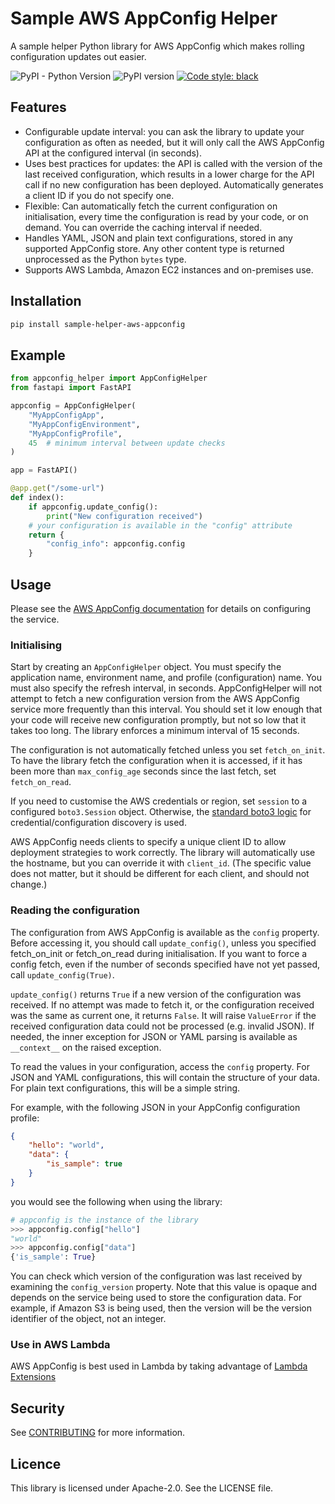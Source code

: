 # Sample AWS AppConfig Helper

A sample helper Python library for AWS AppConfig which makes rolling configuration updates out easier.

![PyPI - Python Version](https://img.shields.io/pypi/pyversions/sample-helper-aws-appconfig) ![PyPI version](https://badge.fury.io/py/sample-helper-aws-appconfig.svg) [![Code style: black](https://img.shields.io/badge/code%20style-black-000000.svg)](https://github.com/psf/black)

## Features

* Configurable update interval: you can ask the library to update your configuration as often as needed, but it will only call the AWS AppConfig API at the configured interval (in seconds).
* Uses best practices for updates: the API is called with the version of the last received configuration, which results in a lower charge for the API call if no new configuration has been deployed. Automatically generates a client ID if you do not specify one.
* Flexible: Can automatically fetch the current configuration on initialisation, every time the configuration is read by your code, or on demand. You can override the caching interval if needed.
* Handles YAML, JSON and plain text configurations, stored in any supported AppConfig store. Any other content type is returned unprocessed as the Python `bytes` type.
* Supports AWS Lambda, Amazon EC2 instances and on-premises use.

## Installation

```bash
pip install sample-helper-aws-appconfig
```

## Example

```python
from appconfig_helper import AppConfigHelper
from fastapi import FastAPI

appconfig = AppConfigHelper(
    "MyAppConfigApp",
    "MyAppConfigEnvironment",
    "MyAppConfigProfile",
    45  # minimum interval between update checks
)

app = FastAPI()

@app.get("/some-url")
def index():
    if appconfig.update_config():
        print("New configuration received")
    # your configuration is available in the "config" attribute
    return {
        "config_info": appconfig.config
    }
```

## Usage

Please see the [AWS AppConfig documentation](https://docs.aws.amazon.com/appconfig/latest/userguide/what-is-appconfig.html) for details on configuring the service.

### Initialising

Start by creating an `AppConfigHelper` object. You must specify the application name, environment name, and profile (configuration) name. You must also specify the refresh interval, in seconds. AppConfigHelper will not attempt to fetch a new configuration version from the AWS AppConfig service more frequently than this interval. You should set it low enough that your code will receive new configuration promptly, but not so low that it takes too long. The library enforces a minimum interval of 15 seconds.

The configuration is not automatically fetched unless you set `fetch_on_init`. To have the library fetch the configuration when it is accessed, if it has been more than `max_config_age` seconds since the last fetch, set `fetch_on_read`.

If you need to customise the AWS credentials or region, set `session` to a configured `boto3.Session` object. Otherwise, the [standard boto3 logic](https://boto3.amazonaws.com/v1/documentation/api/latest/guide/configuration.html) for credential/configuration discovery is used.

AWS AppConfig needs clients to specify a unique client ID to allow deployment strategies to work correctly. The library will automatically use the hostname, but you can override it with `client_id`. (The specific value does not matter, but it should be different for each client, and should not change.)

### Reading the configuration

The configuration from AWS AppConfig is available as the `config` property. Before accessing it, you should call `update_config()`, unless you specified fetch_on_init or fetch_on_read during initialisation. If you want to force a config fetch, even if the number of seconds specified have not yet passed, call `update_config(True)`.

`update_config()` returns `True` if a new version of the configuration was received. If no attempt was made to fetch it, or the configuration received was the same as current one, it returns `False`. It will raise `ValueError` if the received configuration data could not be processed (e.g. invalid JSON). If needed, the inner exception for JSON or YAML parsing is available as `__context__` on the raised exception.

To read the values in your configuration, access the `config` property. For JSON and YAML configurations, this will contain the structure of your data. For plain text configurations, this will be a simple string.

For example, with the following JSON in your AppConfig configuration profile:

```json
{
    "hello": "world",
    "data": {
        "is_sample": true
    }
}
```

you would see the following when using the library:

```python
# appconfig is the instance of the library
>>> appconfig.config["hello"]
"world"
>>> appconfig.config["data"]
{'is_sample': True}
```

You can check which version of the configuration was last received by examining the `config_version` property. Note that this value is opaque and depends on the service being used to store the configuration data. For example, if Amazon S3 is being used, then the version will be the version identifier of the object, not an integer.

### Use in AWS Lambda

AWS AppConfig is best used in Lambda by taking advantage of [Lambda Extensions](https://docs.aws.amazon.com/appconfig/latest/userguide/appconfig-integration-lambda-extensions.html)

## Security

See [CONTRIBUTING](CONTRIBUTING.md#security-issue-notifications) for more information.

## Licence

This library is licensed under Apache-2.0. See the LICENSE file.

